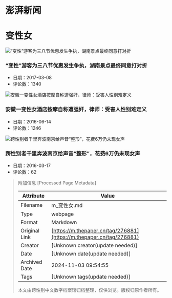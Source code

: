 # 澎湃新闻

# 变性女

![“变性”游客为三八节优惠发生争执，湖南景点最终同意打对折](https://image.thepaper.cn/image/5/545/768.jpg?x-oss-process=image/resize,w_332)

### “变性”游客为三八节优惠发生争执，湖南景点最终同意打对折
* 日期：2017-03-08
* 评论数：1340

![安徽一变性女酒店按摩自称遭强奸，律师：受害人性别难定义](https://image.thepaper.cn/image/4/976/317.jpg?x-oss-process=image/resize,w_332)

### 安徽一变性女酒店按摩自称遭强奸，律师：受害人性别难定义
* 日期：2016-06-14
* 评论数：1246

![跨性别者千里奔波南京给声音“整形”，花费6万仍未现女声](https://image.thepaper.cn/image/4/812/775.jpg?x-oss-process=image/resize,w_332)

### 跨性别者千里奔波南京给声音“整形”，花费6万仍未现女声
* 日期：2016-03-17
* 评论数：62

> 附加信息 [Processed Page Metadata]
>
> | Attribute       | Value                                  |
> |-----------------|----------------------------------------|
> | Filename        | m_变性女.md                             |
> | Type            | webpage                                 |
> | Format          | Markdown                               |
> | Original Link   | [https://m.thepaper.cn/tag/276881](https://m.thepaper.cn/tag/276881)                       |
> | Creator         | [Unknown creator(update needed)]                              |
> | Date            | [Unknown date(update needed)]                                 |
> | Archived Date   | 2024-11-03 09:54:55                             |
> | Tags            | [Unknown tags(update needed)]                                 |
>
> 本文由跨性别中文数字档案馆归档整理，仅供浏览。版权归原作者所有。
>